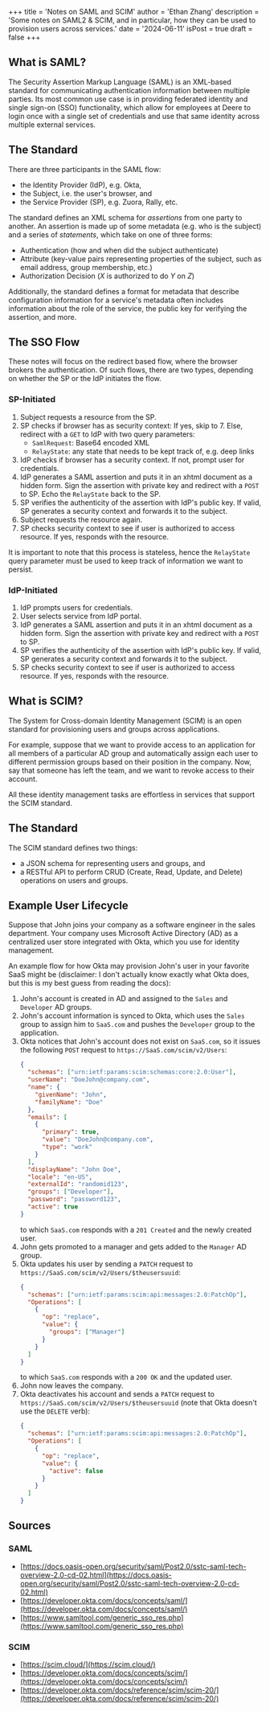 +++
title = 'Notes on SAML and SCIM'
author = 'Ethan Zhang'
description = 'Some notes on SAML2 & SCIM, and in particular, how they can be used to provision users across services.'
date = '2024-06-11'
isPost = true
draft = false
+++

## What is SAML?

The Security Assertion Markup Language (SAML) is an XML-based standard for communicating authentication information between multiple parties.
Its most common use case is in providing federated identity and single sign-on (SSO) functionality,
which allow for employees at Deere to login once with a single set of credentials and use that same identity across multiple external services.

## The Standard

There are three participants in the SAML flow:

- the Identity Provider (IdP), e.g. Okta,
- the Subject, i.e. the user's browser, and
- the Service Provider (SP), e.g. Zuora, Rally, etc.

The standard defines an XML schema for _assertions_ from one party to another.
An assertion is made up of some metadata (e.g. who is the subject)
and a series of _statements_, which take on one of three forms:

- Authentication (how and when did the subject authenticate)
- Attribute (key-value pairs representing properties of the subject, such as email address, group membership, etc.)
- Authorization Decision ($X$ is authorized to do $Y$ on $Z$)

Additionally, the standard defines a format for metadata that describe configuration information for a service's
metadata often includes information about the role of the service, the public key for verifying the assertion, and more.

## The SSO Flow

These notes will focus on the redirect based flow, where the browser brokers the authentication.
Of such flows, there are two types, depending on whether the SP or the IdP initiates the flow.

### SP-Initiated

1. Subject requests a resource from the SP.
2. SP checks if browser has as security context:
   If yes, skip to 7.
   Else, redirect with a `GET` to IdP with two query parameters:
   - `SamlRequest`: Base64 encoded XML
   - `RelayState`: any state that needs to be kept track of, e.g. deep links
3. IdP checks if browser has a security context.
   If not, prompt user for credentials.
4. IdP generates a SAML assertion and puts it in an xhtml document as a hidden form.
   Sign the assertion with private key and redirect with a `POST` to SP.
   Echo the `RelayState` back to the SP.
5. SP verifies the authenticity of the assertion with IdP's public key.
   If valid, SP generates a security context and forwards it to the subject.
6. Subject requests the resource again.
7. SP checks security context to see if user is authorized to access resource.
   If yes, responds with the resource.

It is important to note that this process is stateless, hence the `RelayState` query parameter must be used to keep track of information we want to persist.

### IdP-Initiated

1. IdP prompts users for credentials.
2. User selects service from IdP portal.
3. IdP generates a SAML assertion and puts it in an xhtml document as a hidden form.
   Sign the assertion with private key and redirect with a `POST` to SP.
4. SP verifies the authenticity of the assertion with IdP's public key.
   If valid, SP generates a security context and forwards it to the subject.
5. SP checks security context to see if user is authorized to access resource.
   If yes, responds with the resource.

## What is SCIM?

The System for Cross-domain Identity Management (SCIM) is an open standard for provisioning users and groups across applications.

For example, suppose that we want to provide access to an application for all members of a particular AD group and automatically assign each user to different permission groups based on their position in the company.
Now, say that someone has left the team, and we want to revoke access to their account.

All these identity management tasks are effortless in services that support the SCIM standard.

## The Standard

The SCIM standard defines two things:

- a JSON schema for representing users and groups, and
- a RESTful API to perform CRUD (Create, Read, Update, and Delete) operations on users and groups.

## Example User Lifecycle

Suppose that John joins your company as a software engineer in the sales department.
Your company uses Microsoft Active Directory (AD) as a centralized user store integrated with Okta, which you use for identity management.

An example flow for how Okta may provision John's user in your favorite SaaS might be (disclaimer: I don't actually know exactly what Okta does, but this is my best guess from reading the docs):

1. John's account is created in AD and assigned to the `Sales` and `Developer` AD groups.
2. John's account information is synced to Okta, which uses the `Sales` group to assign him to `SaaS.com` and pushes the `Developer` group to the application.
3. Okta notices that John's account does not exist on `SaaS.com`, so it issues the following `POST` request to `https://SaaS.com/scim/v2/Users`:
   ```json
   {
     "schemas": ["urn:ietf:params:scim:schemas:core:2.0:User"],
     "userName": "DoeJohn@company.com",
     "name": {
       "givenName": "John",
       "familyName": "Doe"
     },
     "emails": [
       {
         "primary": true,
         "value": "DoeJohn@company.com",
         "type": "work"
       }
     ],
     "displayName": "John Doe",
     "locale": "en-US",
     "externalId": "randomid123",
     "groups": ["Developer"],
     "password": "password123",
     "active": true
   }
   ```
   to which `SaaS.com` responds with a `201 Created` and the newly created user.
4. John gets promoted to a manager and gets added to the `Manager` AD group.
5. Okta updates his user by sending a `PATCH` request to `https://SaaS.com/scim/v2/Users/$theusersuuid`:
   ```json
   {
     "schemas": ["urn:ietf:params:scim:api:messages:2.0:PatchOp"],
     "Operations": [
       {
         "op": "replace",
         "value": {
           "groups": ["Manager"]
         }
       }
     ]
   }
   ```
   to which `SaaS.com` responds with a `200 OK` and the updated user.
6. John now leaves the company.
7. Okta deactivates his account and sends a `PATCH` request to `https://SaaS.com/scim/v2/Users/$theusersuuid` (note that Okta doesn't use the `DELETE` verb):
   ```json
   {
     "schemas": ["urn:ietf:params:scim:api:messages:2.0:PatchOp"],
     "Operations": [
       {
         "op": "replace",
         "value": {
           "active": false
         }
       }
     ]
   }
   ```

## Sources

### SAML

- [https://docs.oasis-open.org/security/saml/Post2.0/sstc-saml-tech-overview-2.0-cd-02.html](https://docs.oasis-open.org/security/saml/Post2.0/sstc-saml-tech-overview-2.0-cd-02.html)
- [https://developer.okta.com/docs/concepts/saml/](https://developer.okta.com/docs/concepts/saml/)
- [https://www.samltool.com/generic_sso_res.php](https://www.samltool.com/generic_sso_res.php)

### SCIM

- [https://scim.cloud/](https://scim.cloud/)
- [https://developer.okta.com/docs/concepts/scim/](https://developer.okta.com/docs/concepts/scim/)
- [https://developer.okta.com/docs/reference/scim/scim-20/](https://developer.okta.com/docs/reference/scim/scim-20/)
